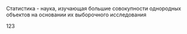 Статистика - наука, изучающая большие совокупности однородных объектов на основании их выборочного исследования


123
